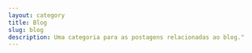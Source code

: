 ```yaml
---
layout: category
title: Blog
slug: blog
description: Uma categoria para as postagens relacionadas ao blog."
---
```

